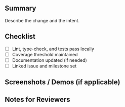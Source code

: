 ## Summary

Describe the change and the intent.

## Checklist

- [ ] Lint, type-check, and tests pass locally
- [ ] Coverage threshold maintained
- [ ] Documentation updated (if needed)
- [ ] Linked issue and milestone set

## Screenshots / Demos (if applicable)

## Notes for Reviewers
